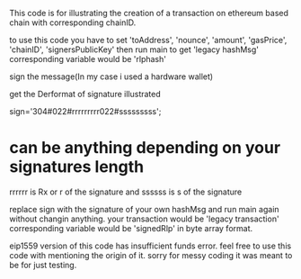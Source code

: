 This code is for illustrating the creation of a transaction on ethereum based chain with corresponding chainID.

to use this code you have to set 'toAddress', 'nounce', 'amount', 'gasPrice', 'chainID', 'signersPublicKey'
then run main to get 'legacy hashMsg' corresponding variable would be 'rlphash'

sign the message(In my case i used a hardware wallet)

get the Derformat of signature illustrated 

sign='304#022#rrrrrrrrr022#sssssssss';
# can be anything depending on your signatures length 
rrrrrr is Rx or r of the signature and ssssss is s of the signature

replace sign with the signature of your own hashMsg and run main again without changin anything. your transaction would be 'legacy transaction' corresponding variable would be 'signedRlp' in byte array format.

eip1559 version of this code has insufficient funds error.
feel free to use this code with mentioning the origin of it.
sorry for messy coding it was meant to be for just testing.
